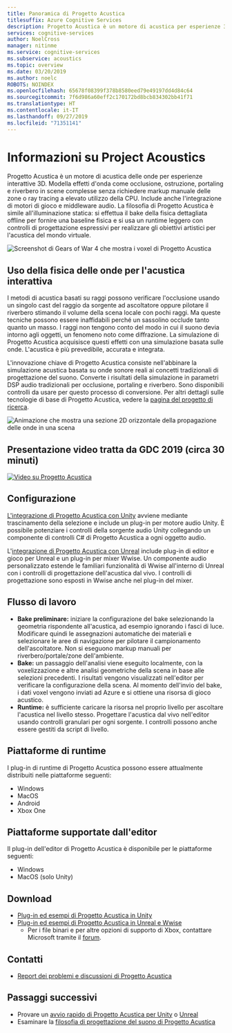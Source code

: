 ```yaml
---
title: Panoramica di Progetto Acustica
titlesuffix: Azure Cognitive Services
description: Progetto Acustica è un motore di acustica per esperienze 3D interattive, che integra la simulazione della fisica delle onde con bake e controlli di progettazione interattivi.
services: cognitive-services
author: NoelCross
manager: nitinme
ms.service: cognitive-services
ms.subservice: acoustics
ms.topic: overview
ms.date: 03/20/2019
ms.author: noelc
ROBOTS: NOINDEX
ms.openlocfilehash: 65678f08399f378b8580eed79e49197dd4d84c64
ms.sourcegitcommit: 7f6d986a60eff2c170172bd8bcb834302bb41f71
ms.translationtype: HT
ms.contentlocale: it-IT
ms.lasthandoff: 09/27/2019
ms.locfileid: "71351141"
---
```

# <a name="what-is-project-acoustics"></a>Informazioni su Project Acoustics
Progetto Acustica è un motore di acustica delle onde per esperienze interattive 3D. Modella effetti d'onda come occlusione, ostruzione, portaling e riverbero in scene complesse senza richiedere markup manuale delle zone o ray tracing a elevato utilizzo della CPU. Include anche l'integrazione di motori di gioco e middleware audio. La filosofia di Progetto Acustica è simile all'illuminazione statica: si effettua il bake della fisica dettagliata offline per fornire una baseline fisica e si usa un runtime leggero con controlli di progettazione espressivi per realizzare gli obiettivi artistici per l'acustica del mondo virtuale.

![Screenshot di Gears of War 4 che mostra i voxel di Progetto Acustica](media/gears-with-voxels.jpg)

## <a name="using-wave-physics-for-interactive-acoustics"></a>Uso della fisica delle onde per l'acustica interattiva
I metodi di acustica basati su raggi possono verificare l'occlusione usando un singolo cast del raggio da sorgente ad ascoltatore oppure pilotare il riverbero stimando il volume della scena locale con pochi raggi. Ma queste tecniche possono essere inaffidabili perché un sassolino occlude tanto quanto un masso. I raggi non tengono conto del modo in cui il suono devia intorno agli oggetti, un fenomeno noto come diffrazione. La simulazione di Progetto Acustica acquisisce questi effetti con una simulazione basata sulle onde. L'acustica è più prevedibile, accurata e integrata.

L'innovazione chiave di Progetto Acustica consiste nell'abbinare la simulazione acustica basata su onde sonore reali ai concetti tradizionali di progettazione del suono. Converte i risultati della simulazione in parametri DSP audio tradizionali per occlusione, portaling e riverbero. Sono disponibili controlli da usare per questo processo di conversione. Per altri dettagli sulle tecnologie di base di Progetto Acustica, vedere la [pagina del progetto di ricerca](https://www.microsoft.com/en-us/research/project/project-triton/).

![Animazione che mostra una sezione 2D orizzontale della propagazione delle onde in una scena](media/wave-simulation.gif)

## <a name="video-presentation-from-gdc-2019-30-min"></a>Presentazione video tratta da GDC 2019 (circa 30 minuti)
[![Video su Progetto Acustica](https://img.youtube.com/vi/uY4G-GUAQIE/0.jpg)](https://www.youtube.com/watch?v=uY4G-GUAQIE "Fare clic per riprodurre il video")

## <a name="setup"></a>Configurazione
[L'integrazione di Progetto Acustica con Unity](unity-integration.md) avviene mediante trascinamento della selezione e include un plug-in per motore audio Unity. È possibile potenziare i controlli della sorgente audio Unity collegando un componente di controlli C# di Progetto Acustica a ogni oggetto audio.

L'[integrazione di Progetto Acustica con Unreal](unreal-integration.md) include plug-in di editor e gioco per Unreal e un plug-in per mixer Wwise. Un componente audio personalizzato estende le familiari funzionalità di Wwise all'interno di Unreal con i controlli di progettazione dell'acustica dal vivo. I controlli di progettazione sono esposti in Wwise anche nel plug-in del mixer.

## <a name="workflow"></a>Flusso di lavoro
* **Bake preliminare:** iniziare la configurazione del bake selezionando la geometria rispondente all'acustica, ad esempio ignorando i fasci di luce. Modificare quindi le assegnazioni automatiche dei materiali e selezionare le aree di navigazione per pilotare il campionamento dell'ascoltatore. Non si eseguono markup manuali per riverbero/portale/zone dell'ambiente.
* **Bake:** un passaggio dell'analisi viene eseguito localmente, con la voxelizzazione e altre analisi geometriche della scena in base alle selezioni precedenti. I risultati vengono visualizzati nell'editor per verificare la configurazione della scena. Al momento dell'invio del bake, i dati voxel vengono inviati ad Azure e si ottiene una risorsa di gioco acustico.
* **Runtime:** è sufficiente caricare la risorsa nel proprio livello per ascoltare l'acustica nel livello stesso. Progettare l'acustica dal vivo nell'editor usando controlli granulari per ogni sorgente. I controlli possono anche essere gestiti da script di livello.

## <a name="runtime-platforms"></a>Piattaforme di runtime
I plug-in di runtime di Progetto Acustica possono essere attualmente distribuiti nelle piattaforme seguenti:
* Windows
* MacOS
* Android
* Xbox One

## <a name="editor-platforms"></a>Piattaforme supportate dall'editor
Il plug-in dell'editor di Progetto Acustica è disponibile per le piattaforme seguenti:
* Windows
* MacOS (solo Unity)

## <a name="download"></a>Download
* [Plug-in ed esempi di Progetto Acustica in Unity](https://www.microsoft.com/en-us/download/details.aspx?id=57346)
* [Plug-in ed esempi di Progetto Acustica in Unreal e Wwise](https://www.microsoft.com/download/details.aspx?id=58090)
  * Per i file binari e per altre opzioni di supporto di Xbox, contattare Microsoft tramite il [forum](https://github.com/microsoft/ProjectAcoustics/issues).

## <a name="contact-us"></a>Contatti
* [Report dei problemi e discussioni di Progetto Acustica](https://github.com/microsoft/ProjectAcoustics/issues)

## <a name="next-steps"></a>Passaggi successivi
* Provare un [avvio rapido di Progetto Acustica per Unity](unity-quickstart.md) o [Unreal](unreal-quickstart.md)
* Esaminare la [filosofia di progettazione del suono di Progetto Acustica](design-process.md)

